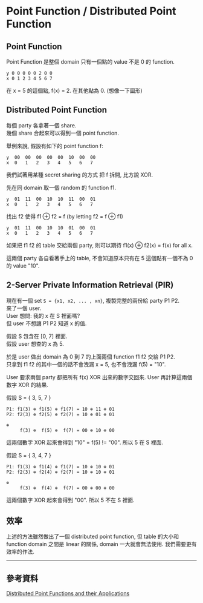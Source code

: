# Point Function / Distributed Point Function

## Point Function

Point Function 是整個 domain 只有一個點的 value 不是 0 的 function.

```
y 0 0 0 0 0 2 0 0
x 0 1 2 3 4 5 6 7
```
在 x = 5 的這個點, f(x) = 2. 在其他點為 0. (想像一下圖形)

## Distributed Point Function

每個 party 各拿著一個 share.<br>
幾個 share 合起來可以得到一個 point function.

舉例來說, 假設有如下的 point function f:
```
y  00  00  00  00  00  10  00  00
x  0   1   2   3   4   5   6   7
```
我們試著用某種 secret sharing 的方式 把 f 拆開, 比方說 XOR.

先在同 domain 取一個 random 的 function f1.
```
y  01  11  00  10  10  11  00  01
x  0   1   2   3   4   5   6   7
```

找出 f2 使得 f1 ⊕ f2 = f (by letting f2 = f ⊕ f1)
```
y  01  11  00  10  10  01  00  01
x  0   1   2   3   4   5   6   7
```

如果把 f1 f2 的 table 交給兩個 party, 則可以期待 f1(x) ⊕ f2(x) = f(x) for all x.

這兩個 party 各自看著手上的 table, 不會知道原本只有在 5 這個點有一個不為 0 的 value "10".

## 2-Server Private Information Retrieval (PIR)

現在有一個 set `S = {x1, x2, ... , xn}`, 複製完整的兩份給 party P1 P2.<br>
來了一個 user.<br>
User 想問: 我的 x 在 S 裡面嗎?<br>
但 user 不想讓 P1 P2 知道 x 的值.

假設 S 包含在 [0, 7] 裡面.<br>
假設 user 想查的 x 為 5.

於是 user 做出 domain 為 0 到 7 的上面兩個 function f1 f2 交給 P1 P2.<br>
只拿到 f1 f2 的其中一個的話不會洩漏 x = 5, 也不會洩漏 f(5) = "10".

User 要求兩個 party 都把所有 f(x) XOR 出來的數字交回來. User 再計算這兩個數字 XOR 的結果.

假設 S = { 3, 5, 7 }
```
P1: f1(3) ⊕ f1(5) ⊕ f1(7) = 10 ⊕ 11 ⊕ 01
P2: f2(3) ⊕ f2(5) ⊕ f2(7) = 10 ⊕ 01 ⊕ 01

⊕                          
     f(3) ⊕  f(5) ⊕  f(7) = 00 ⊕ 10 ⊕ 00
```
這兩個數字 XOR 起來會得到 "10" = f(5) != "00". 所以 5 在 S 裡面.

假設 S = { 3, 4, 7 }
```
P1: f1(3) ⊕ f1(4) ⊕ f1(7) = 10 ⊕ 10 ⊕ 01
P2: f2(3) ⊕ f2(4) ⊕ f2(7) = 10 ⊕ 10 ⊕ 01

⊕                          
     f(3) ⊕  f(4) ⊕  f(7) = 00 ⊕ 00 ⊕ 00
```
這兩個數字 XOR 起來會得到 "00". 所以 5 不在 S 裡面.

## 效率

上述的方法雖然做出了一個 distributed point function, 但 table 的大小和 function domain 之間是 linear 的關係, domain 一大就會無法使用. 我們需要更有效率的作法.


----

## 參考資料

[Distributed Point Functions and their Applications](https://www.iacr.org/archive/eurocrypt2014/84410245/84410245.pdf)